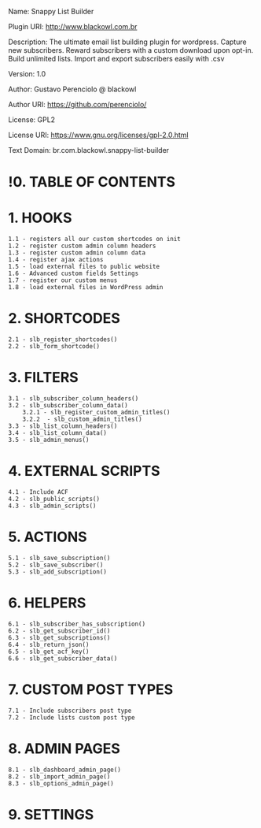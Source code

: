 Name: Snappy List Builder

Plugin URI:  http://www.blackowl.com.br

Description: The ultimate email list building plugin for wordpress. Capture new subscribers. Reward subscribers 
with a custom download upon opt-in. Build unlimited lists. Import and export subscribers easily with .csv

Version: 1.0

Author: Gustavo Perenciolo @ blackowl

Author URI: https://github.com/perenciolo/

License: GPL2

License URI: https://www.gnu.org/licenses/gpl-2.0.html

Text Domain: br.com.blackowl.snappy-list-builder


# !0. TABLE OF CONTENTS 


# 1. HOOKS
    1.1 - registers all our custom shortcodes on init
    1.2 - register custom admin column headers 
    1.3 - register custom admin column data 
    1.4 - register ajax actions 
    1.5 - load external files to public website
    1.6 - Advanced custom fields Settings
    1.7 - register our custom menus
    1.8 - load external files in WordPress admin  

# 2. SHORTCODES
    2.1 - slb_register_shortcodes()
    2.2 - slb_form_shortcode()

# 3. FILTERS
    3.1 - slb_subscriber_column_headers()
    3.2 - slb_subscriber_column_data()
        3.2.1 - slb_register_custom_admin_titles()
        3.2.2  - slb_custom_admin_titles()
    3.3 - slb_list_column_headers()
    3.4 - slb_list_column_data()
    3.5 - slb_admin_menus()

# 4. EXTERNAL SCRIPTS
    4.1 - Include ACF 
    4.2 - slb_public_scripts()
    4.3 - slb_admin_scripts()

# 5. ACTIONS
    5.1 - slb_save_subscription()
    5.2 - slb_save_subscriber()
    5.3 - slb_add_subscription()

# 6. HELPERS
    6.1 - slb_subscriber_has_subscription()
    6.2 - slb_get_subscriber_id()
    6.3 - slb_get_subscriptions()
    6.4 - slb_return_json()
    6.5 - slb_get_acf_key()
    6.6 - slb_get_subscriber_data()

# 7. CUSTOM POST TYPES
    7.1 - Include subscribers post type
    7.2 - Include lists custom post type

# 8. ADMIN PAGES
    8.1 - slb_dashboard_admin_page()
    8.2 - slb_import_admin_page()
    8.3 - slb_options_admin_page()
    
# 9. SETTINGS
